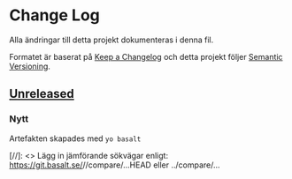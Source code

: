 # Change Log
Alla ändringar till detta projekt dokumenteras i denna fil.

Formatet är baserat på [Keep a Changelog](http://keepachangelog.com/)
och detta projekt följer [Semantic Versioning](http://semver.org/).

## [Unreleased]
### Nytt

Artefakten skapades med `yo basalt`

[//]: <> Lägg in jämförande sökvägar enligt: https://git.basalt.se/<namespace>/<path>/compare/<starting SHA>...HEAD eller ../compare/<tag1>...<tag2>

[Unreleased]: https://git.basalt.se/
